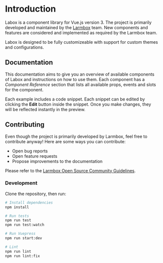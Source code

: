 # Introduction

Labox is a component library for Vue.js version 3. The project is primarily developed and maintained by the [Larmbox](https://larmbox.com) team. New components and features are considered and implemented as required by the Larmbox team.

Labox is designed to be fully customizeable with support for custom themes and configurations.

## Documentation

This documentation aims to give you an overview of available components of Labox and instructions on how to use them. Each component has a _Component Reference_ section that lists all available props, events and slots for the component.

Each example includes a code snippet. Each snippet can be edited by clicking the **Edit** button inside the snippet. Once you make changes, they will be reflected instantly in the preview.

## Contributing

Even though the project is primarily developed by Larmbox, feel free to contribute anyway! Here are some ways you can contribute:

- Open bug reports
- Open feature requests
- Propose improvements to the documentation

Please refer to the [Larmbox Open Source Community Guidelines](https://github.com/larmbox/labox/blob/HEAD/CODE_OF_CONDUCT.md).

### Development

Clone the repository, then run:

```bash
# Install dependencies
npm install

# Run tests
npm run test
npm run test:watch

# Run Vuepress
npm run start:dev

# Lint
npm run lint
npm run lint:fix
```
